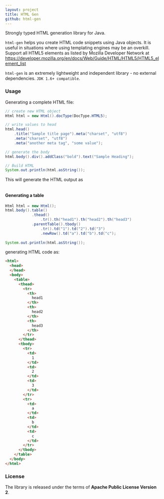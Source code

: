 ```yaml
---
layout: project
title: HTML Gen
github: html-gen
---
```


Strongly typed HTML generation library for Java.

`html-gen` helps you create HTML code snippets using Java objects. It is useful in situations where
using templating engines may be an overkill. Support all HTML5 elements as listed by Mozilla
Developer Network at https://developer.mozilla.org/en/docs/Web/Guide/HTML/HTML5/HTML5_element_list

`html-gen` is an extremely lightweight and independent library - no external dependencies. `JDK 1.6+ compatible`.

### Usage

Generating a complete HTML file:

```java
// create new HTML object
Html html = new Html().docType(DocType.HTML5);

// write values to head
html.head()
	.title("Sample title page").meta("charset", "utf8")
	.meta("charset", "utf8")
	.meta("another meta tag", "some value");

// generate the body
html.body().div().addClass("bold").text("Sample Heading");

// Build HTML
System.out.println(html.asString());
```

This will generate the HTML output as

```html
```

#### Generating a table

```java
Html html = new Html();
html.body().table()
			.thead()
				.tr().th("head1").th("head2").th("head3")
			.parentTable().tbody()
				.tr().td("1").td("2").td("3")
				.newRow().td("a").td("b").td("c");
				
System.out.println(html.asString());
```
generating HTML code as:
```html
<html>
  <head>
  </head>
  <body>
    <table>
      <thead>
        <tr>
          <th>
            head1
          </th>
          <th>
            head2
          </th>
          <th>
            head3
          </th>
        </tr>
      </thead>
      <tbody>
        <tr>
          <td>
            1
          </td>
          <td>
            2
          </td>
          <td>
            3
          </td>
        </tr>
        <tr>
          <td>
            a
          </td>
          <td>
            b
          </td>
          <td>
            c
          </td>
        </tr>
      </tbody>
    </table>
  </body>
</html>
```

### License

The library is released under the terms of **Apache Public License Version 2**.
